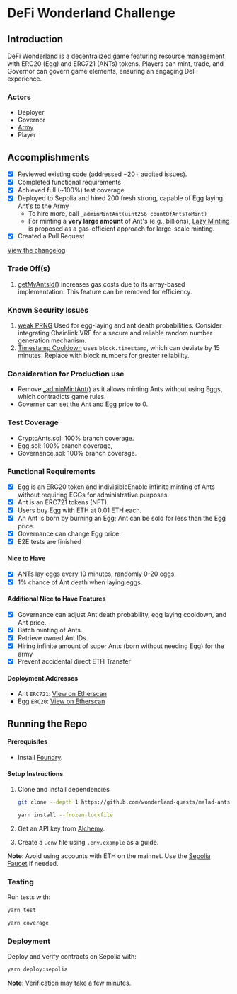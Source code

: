 # DeFi Wonderland Challenge
## Introduction
DeFi Wonderland is a decentralized game featuring resource management with ERC20 (Egg) and ERC721 (ANTs) tokens. Players can mint, trade, and Governor can govern game elements, ensuring an engaging DeFi experience.


### Actors
- Deployer
- Governor
- [Army](https://sepolia.etherscan.io/address/0x7d4bf49d39374bddeb2aa70511c2b772a0bcf91e)
- Player

## Accomplishments
- [x] Reviewed existing code (addressed ~20+ audited issues).
- [x] Completed functional requirements
- [x] Achieved full (~100%) test coverage
- [x] Deployed to Sepolia and hired 200 fresh strong, capable of Egg laying Ant's to the Army
    - To hire more, call `_adminMintAnt(uint256 countOfAntsToMint)`
    - For minting a **very large amount** of Ant's (e.g., billions), [Lazy Minting](./lazyMinting.md) is proposed as a gas-efficient approach for large-scale minting.
- [x] Created a Pull Request

[View the changelog](./changelog.md)


### Trade Off(s)
1) [getMyAntsId()](./src/CryptoAnts.sol#139) increases gas costs due to its array-based implementation. This feature can be removed for efficiency.

### Known Security Issues
1. [weak PRNG](./src/CryptoAnts.sol#99) Used for egg-laying and ant death probabilities. Consider integrating Chainlink VRF for a secure and reliable random number generation mechanism.
2. [Timestamp Cooldown](./src/CryptoAnts.sol#96) uses `block.timestamp`, which can deviate by 15 minutes. Replace with block numbers for greater reliability.

### Consideration for Production use
- Remove [_adminMintAnt()](./src/CryptoAnts.sol#42) as it allows minting Ants without using Eggs, which contradicts game rules.
- Governer can set the Ant and Egg price to 0.

### Test Coverage
- CryptoAnts.sol: 100% branch coverage.
- Egg.sol: 100% branch coverage, 
- Governance.sol: 100% branch coverage.

### Functional Requirements
- [x] Egg is an ERC20 token and indivisibleEnable infinite minting of Ants without requiring EGGs for administrative purposes.
- [x] Ant is an ERC721 tokens (NFT).
- [x] Users buy Egg with ETH at 0.01 ETH each.
- [x] An Ant is born by burning an Egg; Ant can be sold for less than the Egg price.
- [x] Governance can change Egg price.
- [x] E2E tests are finished

#### Nice to Have
- [x] ANTs lay eggs every 10 minutes, randomly 0-20 eggs.
- [x] 1% chance of Ant death when laying eggs.

#### Additional Nice to Have Features
- [x] Governance can adjust Ant death probability, egg laying cooldown, and Ant price.
- [x] Batch minting of Ants.
- [x] Retrieve owned Ant IDs.
- [x] Hiring infinite amount of super Ants (born without needing Egg) for the army
- [x] Prevent accidental direct ETH Transfer

#### Deployment Addresses
- Ant `ERC721`: [View on Etherscan](https://sepolia.etherscan.io/address/0xB5500E2C3B09Eb7cfb19437BF88f3b3fe739C3b6#code)
- Egg `ERC20`: [View on Etherscan](https://sepolia.etherscan.io/address/0xA8792F44636D480a74c9B854c29a9b3dcAe9704a#code)

## Running the Repo

#### Prerequisites
- Install [Foundry](https://github.com/foundry-rs/foundry).

#### Setup Instructions
1. Clone and install dependencies 
    ```bash 
    git clone --depth 1 https://github.com/wonderland-quests/malad-ants
    ```

    ```bash
    yarn install --frozen-lockfile
    ```
3. Get an API key from [Alchemy](https://www.alchemy.com/).
4. Create a `.env` file using `.env.example` as a guide.

**Note**: Avoid using accounts with ETH on the mainnet. Use the [Sepolia Faucet](https://sepolia-faucet.pk910.de/) if needed.

### Testing
Run tests with:
```bash
yarn test
```

```bash
yarn coverage
```

### Deployment
Deploy and verify contracts on Sepolia with:
```bash
yarn deploy:sepolia
```
**Note**: Verification may take a few minutes.
